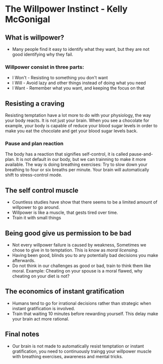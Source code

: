 # The Willpower Instinct - Kelly McGonigal

## What is willpower?

- Many people find it easy to identify what they want, but they are not good identifying
why they fail.

### Willpower consist in three parts:
- I Won't - Resisting to something you don't want
- I Will - Avoid lazy and other things instead of doing what you need
- I Want - Remember what you want, and keeping the focus on that

## Resisting a craving

Resisting temptation have a lot more to do with your physiology, the way your body reacts.
It is not just your brain. When you see a chocolate for example, your body is capable of reduce
your blood sugar levels in order to make you eat the chocolate and get your blood sugar levels back.

### Pause and plan reaction
The body has a reaction that signifies self-control, it is called pause-and-plan.
It is not default in our body, but we can trainning to make it more available.
The way is doing breathing exercises: Try to slow down your breathing to four or six breaths per minute.
Your brain will automatically shift to stress-control mode.

## The self control muscle

- Countless studies have show that there seems to be a limited amount of willpower to go around.
- Willpower is like a muscle, that gests tired over time.
- Train it with small things

## Being good give us permission to be bad

- Not every willpower failure is caused by weakness, Sometimes we chose to give in to temptation. This is know as *moral licensing*.
- Having been good, blinds you to any potentially bad decisions you make afterwards.
- Do not think in our challenges as good or bad, train to think them like moral. Example: Cheating on your spouse is a moral flawed, why cheating on your diet is not?

## The economics of instant gratification

- Humans tend to go for irrational decisions rather than strategic when instant gratification is involved.
- Train that waiting 10 minutes before rewarding yourself. This delay make your brain act more rational.

## Final notes

- Our brain is not made to automatically resist temptation or instant gratification, you need to continuously traingg your willpower muscle with breathing exercises, awareness and mental tricks.

